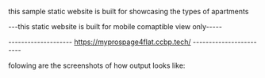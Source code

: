 this sample static website is built for showcasing the types of apartments


---this static website is built for mobile comaptible view only-----

--------------------          https://myprospage4flat.ccbp.tech/     ------------------------

folowing are the screenshots of how output looks like:


